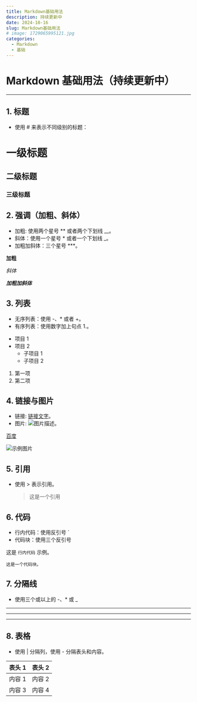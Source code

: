 ```yaml
---
title: Markdown基础用法
description: 持续更新中
date: 2024-10-16
slug: Markdown基础用法
# image: 1729065995121.jpg
categories:
  - Markdown
  - 基础
---
```


# Markdown 基础用法（持续更新中）

---

## 1. 标题

- 使用 # 来表示不同级别的标题：

# 一级标题

## 二级标题

### 三级标题

## 2. 强调（加粗、斜体）

- 加粗: 使用两个星号 \*\* 或者两个下划线 \_\_。
- 斜体：使用一个星号 \* 或者一个下划线 \_。
- 加粗加斜体：三个星号 \*\*\*。

**加粗**

_斜体_

**_加粗加斜体_**

## 3. 列表

- 无序列表：使用 -、\* 或者 +。
- 有序列表：使用数字加上句点 1.。

* 项目 1
* 项目 2
  - 子项目 1
  - 子项目 2

1. 第一项
2. 第二项

## 4. 链接与图片

- 链接: [链接文字](链接地址)。
- 图片: ![图片描述](图片地址)。

[百度](https://www.baidu.com)

![示例图片](https://pss.bdstatic.com/static/superman/img/logo/bd_logo1-66368c33f8.png)

## 5. 引用

- 使用 > 表示引用。
  > 这是一个引用

## 6. 代码

- 行内代码：使用反引号 `
- 代码块：使用三个反引号

这是 `行内代码` 示例。

`这是一个代码块。`

## 7. 分隔线

- 使用三个或以上的 -、\* 或 \_

---

---

---

## 8. 表格

- 使用 | 分隔列，使用 - 分隔表头和内容。

| 表头 1 | 表头 2 |
| ------ | ------ |
| 内容 1 | 内容 2 |
| 内容 3 | 内容 4 |
